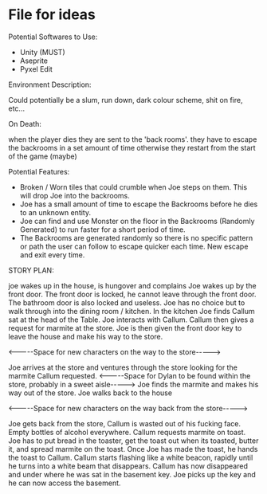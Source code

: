 # File for ideas

Potential Softwares to Use:
- Unity (MUST)
- Aseprite
- Pyxel Edit


Environment Description:

Could potentially be a slum, run down, dark colour scheme, shit on fire, etc...

On Death:

when the player dies they are sent to the 'back rooms'.
they have to escape the backrooms in a set amount of time otherwise they restart from the start of the game (maybe)

Potential Features:

- Broken / Worn tiles that could crumble when Joe steps on them. This will drop Joe into the backrooms.
- Joe has a small amount of time to escape the Backrooms before he dies to an unknown entity.
- Joe can find and use Monster on the floor in the Backrooms (Randomly Generated) to run faster for a short period of time.
- The Backrooms are generated randomly so there is no specific pattern or path the user can follow to escape quicker each time. New escape and exit every time. 



STORY PLAN: 

joe wakes up in the house, is hungover and complains
Joe wakes up by the front door. The front door is locked, he cannot leave through the front door. The bathroom door is also locked and useless. 
Joe has no choice but to walk through into the dining room / kitchen. In the kitchen Joe finds Callum sat at the head of the Table.
Joe interacts with Callum. Callum then gives a request for marmite at the store. Joe is then given the front door key to leave the house and make his way to the store.

<-----Space for new characters on the way to the store----->

Joe arrives at the store and ventures through the store looking for the marmite Callum requested.
<-----Space for Dylan to be found within the store, probably in a sweet aisle----->
Joe finds the marmite and makes his way out of the store. Joe walks back to the house

<-----Space for new characters on the way back from the store----->

Joe gets back from the store, Callum is wasted out of his fucking face. Empty bottles of alcohol everywhere. 
Callum requests marmite on toast. Joe has to put bread in the toaster, get the toast out when its toasted, butter it, and spread marmite on the toast.
Once Joe has made the toast, he hands the toast to Callum. Callum starts flashing like a white beacon, rapidly until he turns into a white beam that disappears.
Callum has now disappeared and under where he was sat in the basement key. Joe picks up the key and he can now access the basement.

